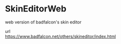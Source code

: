 # SkinEditorWeb
web version of badfalcon's skin editor  

url  
https://www.badfalcon.net/others/skineditor/index.html

